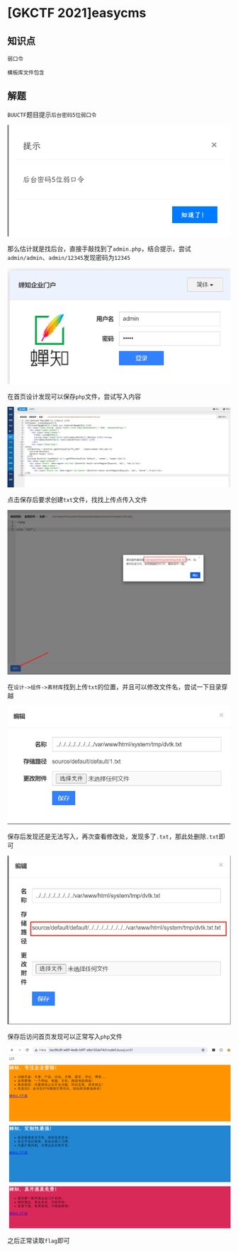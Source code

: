 # [GKCTF 2021]easycms

## 知识点

`弱口令`

`模板库文件包含`

## 解题

`BUUCTF`题目提示`后台密码5位弱口令`

![](./img/[GKCTF2021]easycms-1.png)

那么估计就是找后台，直接手敲找到了`admin.php`，结合提示，尝试`admin/admin`、`admin/12345`发现密码为`12345`

![](./img/[GKCTF2021]easycms-2.png)

在首页设计发现可以保存`php`文件，尝试写入内容

![](./img/[GKCTF2021]easycms-3.png)

点击保存后要求创建`txt`文件，找找上传点传入文件

![](./img/[GKCTF2021]easycms-4.png)

在`设计->组件->素材库`找到上传`txt`的位置，并且可以修改文件名，尝试一下目录穿越

![](./img/[GKCTF2021]easycms-6.png)

保存后发现还是无法写入，再次查看修改处，发现多了`.txt`，那此处删除`.txt`即可

![](./img/[GKCTF2021]easycms-7.png)

保存后访问首页发现可以正常写入`php`文件

![](./img/[GKCTF2021]easycms-8.png)

之后正常读取`flag`即可

